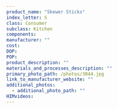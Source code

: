 ```yaml
---
product_name: "Skewer Sticks"
index_letter: S
class: Consumer
subclass: Kitchen
components:
manufacturer: ""
cost: 
DOP: 
POP: 
product_description: ""
materials_and_processes_description: ""
primary_photo_path: /photos/3044.jpg
link_to_manufacturer_website: ""
additional_photos:
  - additional_photo_path: ""
HIMvideos:
---
```

